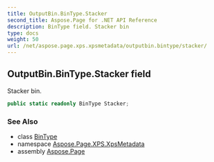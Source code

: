 ```yaml
---
title: OutputBin.BinType.Stacker
second_title: Aspose.Page for .NET API Reference
description: BinType field. Stacker bin
type: docs
weight: 50
url: /net/aspose.page.xps.xpsmetadata/outputbin.bintype/stacker/
---
```

## OutputBin.BinType.Stacker field

Stacker bin.

```csharp
public static readonly BinType Stacker;
```

### See Also

* class [BinType](../)
* namespace [Aspose.Page.XPS.XpsMetadata](../../outputbin.bintype/)
* assembly [Aspose.Page](../../../)


